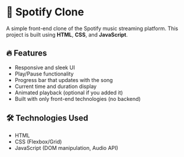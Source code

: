 # 🎵 Spotify Clone

A simple front-end clone of the Spotify music streaming platform. This project is built using **HTML**, **CSS**, and **JavaScript**.

## 🔥 Features

- Responsive and sleek UI
- Play/Pause functionality
- Progress bar that updates with the song
- Current time and duration display
- Animated playback (optional if you added it)
- Built with only front-end technologies (no backend)

## 🛠️ Technologies Used

- HTML
- CSS (Flexbox/Grid)
- JavaScript (DOM manipulation, Audio API)





